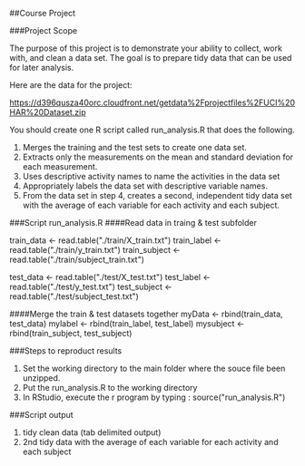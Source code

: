 ##Course Project

###Project Scope

The purpose of this project is to demonstrate your ability to collect, work with, and clean a data set. 
The goal is to prepare tidy data that can be used for later analysis. 

Here are the data for the project: 

https://d396qusza40orc.cloudfront.net/getdata%2Fprojectfiles%2FUCI%20HAR%20Dataset.zip 

You should create one R script called run_analysis.R that does the following.

  1. Merges the training and the test sets to create one data set.
  2. Extracts only the measurements on the mean and standard deviation for each measurement. 
  3. Uses descriptive activity names to name the activities in the data set
  4. Appropriately labels the data set with descriptive variable names. 
  5. From the data set in step 4, creates a second, independent tidy data set with the average of each variable for each activity and each subject.

###Script run_analysis.R
####Read data in traing & test subfolder

train_data <- read.table("./train/X_train.txt")
train_label <- read.table("./train/y_train.txt")
train_subject <- read.table("./train/subject_train.txt")

test_data <- read.table("./test/X_test.txt")
test_label <- read.table("./test/y_test.txt")
test_subject <- read.table("./test/subject_test.txt")

####Merge the train & test datasets together
myData <- rbind(train_data, test_data)
mylabel <- rbind(train_label, test_label)
mysubject <- rbind(train_subject, test_subject)



###Steps to reproduct results

  1. Set the working directory to the main folder where the souce file been unzipped.
  2. Put the run_analysis.R to the working directory
  3. In RStudio, execute the r program by typing : source("run_analysis.R")

###Script output
  1. tidy clean data (tab delimited output)
  2. 2nd tidy data with the average of each variable for each activity and each subject
